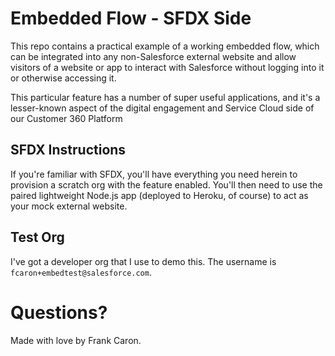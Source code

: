 # Embedded Flow - SFDX Side

This repo contains a practical example of a working embedded flow, which can be integrated into any non-Salesforce external website and allow visitors of a website or app to interact with Salesforce without logging into it or otherwise accessing it.

This particular feature has a number of super useful applications, and it's a lesser-known aspect of the digital engagement and Service Cloud side of our Customer 360 Platform

## SFDX Instructions

If you're familiar with SFDX, you'll have everything you need herein to provision a scratch org with the feature enabled. You'll then need to use the paired lightweight Node.js app (deployed to Heroku, of course) to act as your mock external website.

## Test Org
I've got a developer org that I use to demo this. The username is `fcaron+embedtest@salesforce.com`.

# Questions?

Made with love by Frank Caron.